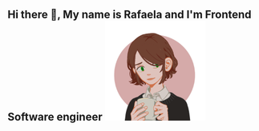 <div style="display: flex; justify-content: space-between; align-items: center;">
  <h2> Hi there 👋, My name is Rafaela and I'm Frontend Software engineer
  <img src="assets/avatar.png" width="200px">
</div>

<!--
**rafabernardo/rafabernardo** is a ✨ _special_ ✨ repository because its `README.md` (this file) appears on your GitHub profile.

Here are some ideas to get you started:

- 🔭 I’m currently working on ...
- 🌱 I’m currently learning ...
- 👯 I’m looking to collaborate on ...
- 🤔 I’m looking for help with ...
- 💬 Ask me about ...
- 📫 How to reach me: ...
- 😄 Pronouns: ...
- ⚡ Fun fact: ...
-->
